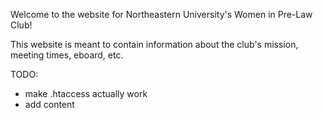 Welcome to the website for Northeastern University's Women in Pre-Law Club!

This website is meant to contain information about the club's mission, meeting times, eboard, etc.

TODO: 

- make .htaccess actually work
- add content
